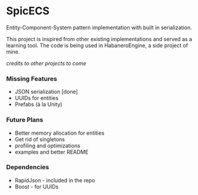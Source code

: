 # SpicECS

Entity-Component-System pattern implementation with built in serialization.

This project is inspired from other existing implementations and served as a learning tool. The code is being used in HabaneroEngine, a side project of mine.

*credits to other projects to come*

### Missing Features

* JSON serialization [done]
* UUIDs for entities
* Prefabs (à la Unity)

### Future Plans

* Better memory allocation for entities
* Get rid of singletons
* profiling and optimizations
* examples and better README

### Dependencies

* RapidJson - included in the repo
* Boost - for UUIDs
